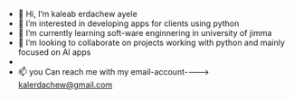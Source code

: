 - 👋 Hi, I’m kaleab erdachew ayele 
- 👀 I’m interested in developing apps for clients using python
- 🌱 I’m currently learning soft-ware enginnering in university of jimma 
- 💞️ I’m looking to collaborate on projects working with python and mainly focused on AI apps
- 
- 📫 you Can reach me with my email-account----> kalerdachew@gmail.com

<!---
kalerdachew/kalerdachew is a ✨ special ✨ repository because its `README.md` (this file) appears on your GitHub profile.
You can click the Preview link to take a look at your changes.
--->
